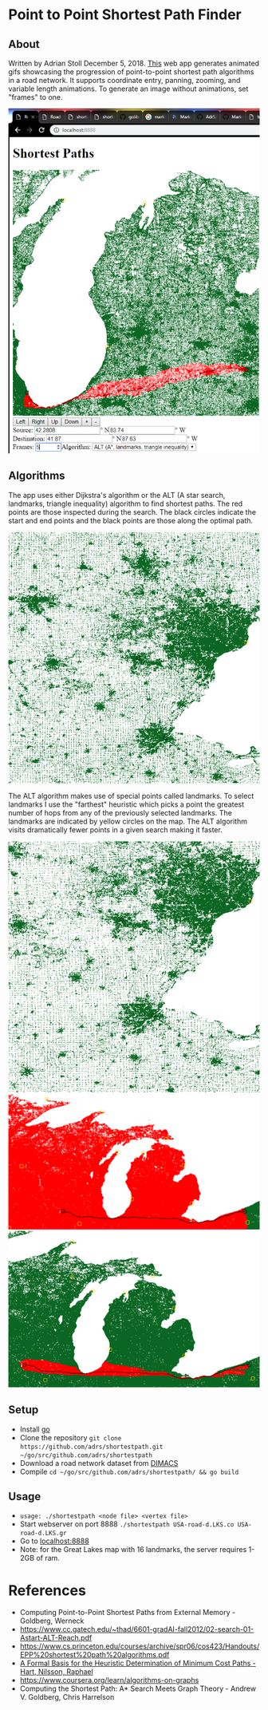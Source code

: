 # Point to Point Shortest Path Finder

## About
Written by Adrian Stoll December 5, 2018. [This](https://github.com/AdrS/shortestpath) web app generates animated gifs showcasing the progression of point-to-point shortest path algorithms in a road network. It supports coordinate entry, panning, zooming, and variable length animations. To generate an image without animations, set "frames" to one.

![Screenshot](images/screenshot.png)

## Algorithms
The app uses either Dijkstra's algorithm or the ALT (A star search, landmarks, triangle inequality) algorithm to find shortest paths. The red points are those inspected during the search. The black circles indicate the start and end points and the black points are those along the optimal path.

![Ann Arbor to Toledo](images/a2-toledo-dijkstra.gif)

The ALT algorithm makes use of special points called landmarks. To select landmarks I use the "farthest" heuristic which picks a point the greatest number of hops from any of the previously selected landmarks. The landmarks are indicated by yellow circles on the map. The ALT algorithm visits dramatically fewer points in a given search making it faster.

![Ann Arbor to Toledo](images/a2-toledo-alt.gif)
![](images/dijkstra1.png)
![](images/alt1.png)

## Setup
- Install [go](https://golang.org/doc/install)
- Clone the repository `git clone https://github.com/adrs/shortestpath.git ~/go/src/github.com/adrs/shortestpath`
- Download a road network dataset from [DIMACS](http://www.diag.uniroma1.it/challenge9/download.shtml)
- Compile `cd ~/go/src/github.com/adrs/shortestpath/ && go build`

## Usage
- `usage: ./shortestpath <node file> <vertex file>`
- Start webserver on port 8888 `./shortestpath USA-road-d.LKS.co USA-road-d.LKS.gr`
- Go to [localhost:8888](http://localhost:8888)
- Note: for the Great Lakes map with 16 landmarks, the server requires 1-2GB of ram.

# References
- Computing Point-to-Point Shortest Paths from External Memory - Goldberg, Werneck
- <https://www.cc.gatech.edu/~thad/6601-gradAI-fall2012/02-search-01-Astart-ALT-Reach.pdf>
- <https://www.cs.princeton.edu/courses/archive/spr06/cos423/Handouts/EPP%20shortest%20path%20algorithms.pdf>
- [A Formal Basis for the Heuristic Determination of Minimum Cost Paths - Hart, Nilsson, Raphael](https://www.cs.auckland.ac.nz/courses/compsci709s2c/resources/Mike.d/astarNilsson.pdf)
- <https://www.coursera.org/learn/algorithms-on-graphs>
- Computing the Shortest Path: A\* Search Meets Graph Theory - Andrew V. Goldberg, Chris Harrelson

